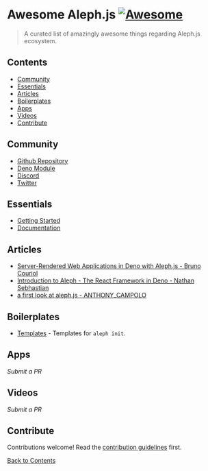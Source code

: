 # Awesome Aleph.js [![Awesome](https://awesome.re/badge.svg)](https://awesome.re)

> A curated list of amazingly awesome things regarding Aleph.js ecosystem.

## Contents

- [Community](#Community)
- [Essentials](#Essentials)
- [Articles](#Articles)
- [Boilerplates](#Boilerplates)
- [Apps](#Apps)
- [Videos](#Videos)
- [Contribute](#Contribute)

## Community

- [Github Repository](https://github.com/alephjs/aleph.js)
- [Deno Module](https://deno.land/x/aleph@v0.3.0-alpha.8)
- [Discord](https://discord.gg/pWGdS7sAqD)
- [Twitter](https://twitter.com/alephjs)

## Essentials

- [Getting Started](https://alephjs.org/docs/get-started)
- [Documentation](https://alephjs.org/docs)

## Articles

- [Server-Rendered Web Applications in Deno with Aleph.js - Bruno Couriol](https://www.infoq.com/news/2020/11/aleph-deno-web-app-nextJS/)
- [Introduction to Aleph - The React Framework in Deno - Nathan Sebhastian](https://blog.bitsrc.io/introduction-to-aleph-the-react-framework-in-deno-322ec26d0fa9)
- [a first look at aleph.js - ANTHONY_CAMPOLO](https://dev.to/ajcwebdev/a-first-look-at-aleph-js-2jgh)

## Boilerplates

- [Templates](https://github.com/alephjs/alephjs-templates) - Templates for `aleph init`.

## Apps

_Submit a PR_

## Videos

_Submit a PR_

## Contribute

Contributions welcome! Read the [contribution guidelines](contributing.md) first.

[Back to Contents](#Contents)
